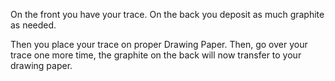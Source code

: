 On the front you have your trace. On the back you deposit as much graphite
as needed.

Then you place your trace on proper Drawing Paper. Then, go over your trace
one more time, the graphite on the back will now transfer to your drawing
paper.